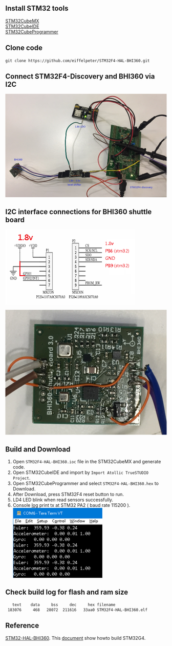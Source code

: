 
## Install STM32 tools
[STM32CubeMX](https://www.st.com/en/development-tools/stm32cubemx.html)  
[STM32CubeIDE](https://www.st.com/en/development-tools/stm32cubeide.html)  
[STM32CubeProgrammer](https://www.st.com/en/development-tools/stm32cubeprog.html)  

## Clone code
`git clone https://github.com/eiffelpeter/STM32F4-HAL-BHI360.git`  


## Connect STM32F4-Discovery and BHI360 via I2C
![IMAGE ALT TEXT HERE](./Doc/IMG_8921.jpg)  

## I2C interface connections for BHI360 shuttle board
![IMAGE ALT TEXT HERE](./Doc/bhi360_shttle_board.png)  

![IMAGE ALT TEXT HERE](./Doc/bhi360_shttle_board_2.jpg)  


## Build and Download
1. Open `STM32F4-HAL-BHI360.ioc` file in the STM32CubeMX and generate code.  
2. Open STM32CubeIDE and import by `Import Atollic TrueSTUDIO Project`.  
3. Open STM32CubeProgrammer and select `STM32F4-HAL-BHI360.hex` to Download.  
4. After Download, press STM32F4 reset button to run.  
5. LD4 LED blink when read sensors successfully.
6. Console [log](./Doc/log.txt) print tx at STM32 PA2 ( baud rate 115200 ).  
![IMAGE ALT TEXT HERE](./Doc/console.png)  


## Check build log for flash and ram size
```
   text	   data	    bss	    dec	    hex	filename
 183076	    468	  28072	 211616	  33aa0	STM32F4-HAL-BHI360.elf
```


## Reference
[STM32-HAL-BHI360](https://github.com/Dmivaka/STM32-HAL-BHI360/tree/main). This [document](./Doc/howto_build_STM32G4.docx) show howto build STM32G4.  
